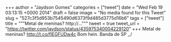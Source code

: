 
+++
author = "Jaydson Gomes"
categories = ["tweet"]
date = "Wed Feb 19 03:13:15 +0000 2014"
draft = false
image = "No media found for this Tweet"
slug = "527c3f5d953b7545490d6373f9d485d3775d16b6"
tags = ["tweet"]
title = """Metal de meninas? http://..."""
tweet = true
tweet_url = "https://twitter.com/jaydson/status/435975340004229120"
+++
Metal de meninas? http://t.co/flEGFUDw4c Bom hein. Banda de SP \,,/
